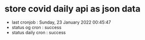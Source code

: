 # store covid daily api as json data

- last cronjob : Sunday, 23 January 2022 00:45:47
- status og cron : success
- status daily cron : success
      
      